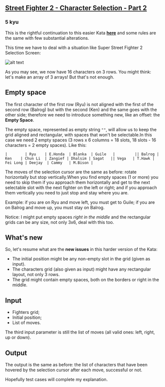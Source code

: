 <h2><a href=https://www.codewars.com/kata/58583922c1d5b415b00000ff/train/javascript target="_blank">Street Fighter 2 - Character Selection - Part 2</a></h2><h3>5 kyu</h3><p>This is the rightful continuation to this easier Kata <a href="https://www.codewars.com/kata/5853213063adbd1b9b0000be" data-turbolinks="false" target="_blank"><strong>here</strong></a> and some rules are the same with few substantial alterations.</p><p>This time we have to deal with a situation like Super Street Fighter 2 Selection Screen:</p><p><img title="Super Street Fighter 2 Character Selection" alt="alt text" src="https://images.duckduckgo.com/iu/?u=http%3A%2F%2Fwww.vizzed.com%2Fvizzedboard%2Fretro%2Fuser_screenshots%2Fsaves40%2F409292%2FGENESIS--Super%2520Street%2520Fighter%2520II%2520%2520The%2520New%2520Challengers_Jul2%252019_26_37.png&amp;f=1"></p><p>As you may see, we now have 16 characters on 3 rows. You might think: let's make an array of 3 arrays! But that's not enough. </p><h2 id="empty-space">Empty space</h2><p>The first character of the first row (Ryu) is not aligned with the first of the second row (Balrog) but with the second (Ken) and the same goes with the other side; therefore we need to introduce something new, like an offset: the <strong>Empty Space</strong>.</p><p>The empty space, represented as empty string <code>""</code>, will allow us to keep the grid aligned and rectangular, with spaces that won't be selectable.In this case we need 2 empty spaces (3 rows x 6 columns = 18 slots, 18 slots - 16 characters = 2 empty spaces). Like this:</p><pre><code>|        | Ryu    | E.Honda  | Blanka  | Guile   |         || Balrog | Ken    | Chun Li  | Zangief | Dhalsim | Sagat   || Vega   | T.Hawk | Fei Long | Deejay  | Cammy   | M.Bison |</code></pre><p>The moves of the selection cursor are the same as before: rotate horizontally but stop vertically.When you find empty spaces (1 or more) you need to skip them if you approach them horizontally and get to the next selectable slot with the next fighter on the left or right; and if you approach them vertically you need to just stop and stay where you are.</p><p>Example: if you are on Ryu and move left, you must get to Guile; if you are on Balrog and move up, you must stay on Balrog.</p><p>Notice: I might put empty spaces <em>right in the middle</em> and the rectangular grids can be any size, not only 3x6, deal with this too.</p><h2 id="whats-new">What's new</h2><p>So, let's resume what are the <strong>new issues</strong> in this harder version of the Kata:</p><ul><li>The initial position might be any non-empty slot in the grid (given as input).</li><li>The characters grid (also given as input) might have any rectangular layout, not only 3 rows.</li><li>The grid might contain empty spaces, both on the borders or right in the middle.</li></ul><h2 id="input">Input</h2><ul><li>Fighters grid;</li><li>Initial position;</li><li>List of moves.</li></ul><p>The third input parameter is still the list of moves (all valid ones: left, right, up or down).</p><h2 id="output">Output</h2><p>The output is the same as before: the list of characters that have been hovered by the selection cursor after each move, successful or not.</p><p>Hopefully test cases will complete my explanation.</p>